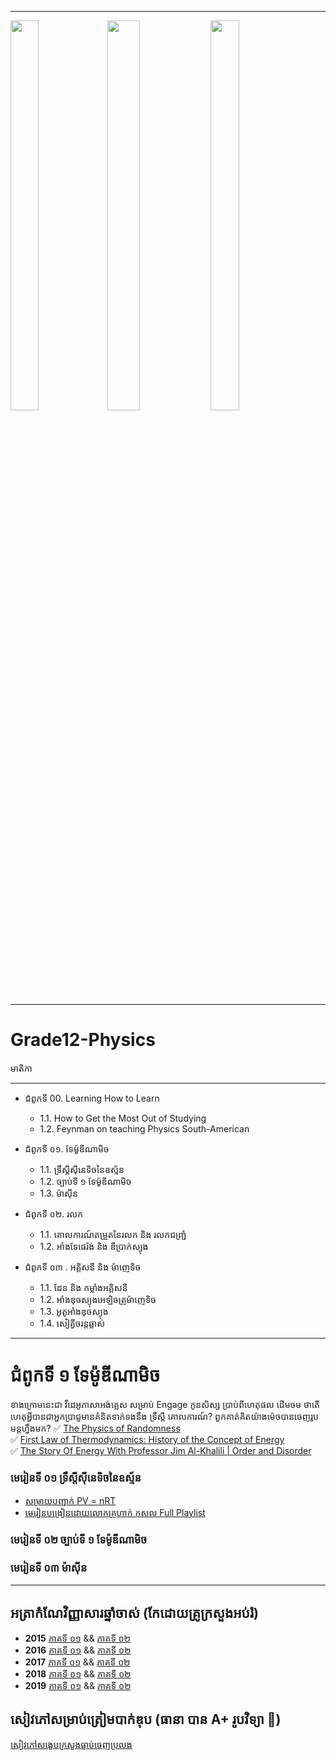 
-----
<div id="myimages">
<img src="https://github.com/Tulamechatronics/Grade12-Physics/blob/main/Naval-Ravikant-Quote-Free-education-is-abundant-all-over-the-Internet.-It%E2%80%99s-the-desire-to-learn-that%E2%80%99s-scarce.jpg" width=30% height=40% />
<img src="https://github.com/Tulamechatronics/Grade12-Physics/blob/main/1_2R4A0--GdGdzjlRZEdOLmw.jpeg" width=32% height=40% />
<img src ="https://github.com/Tulamechatronics/Grade12-Physics/blob/main/japan%20hero.jpg" width=30% height=40%>
</div>


-----

# Grade12-Physics
មាតិកា

-----
* ជំពូកទី 00\. Learning How to Learn
    * 1.1\. How to Get the Most Out of Studying 
    * 1.2\. Feynman on teaching Physics South-American


* ជំពូកទី ០១\. ទែម៉ូឌីណាមិច
    * 1.1\. ទ្រឹស្តីស៊ីនេទិចនៃឧស្ម័ន
    * 1.2\. ច្បាប់ទី ១ ទែម៉ូឌីណាមិច
    * 1.3\. ម៉ាស៊ីន
* ជំពូកទី ០២\. រលក 
    * 1.1\. គោលការណ៍តម្រួតនៃរលក និង រលកជញ្ជ្រំ
    * 1.2\. អាំងទែផេរ៉ង់ និង ឌីប្រាក់ស្យុង
* ជំពូកទី ០៣ \. អគ្គិសនី និង ម៉ាញេទិច 
    * 1.1\. ដែន និង កម្លាំងអគ្គិសនី
    * 1.2\. អាំងឌុចស្យុងអេឡិចត្រូម៉ាញេទិច
    * 1.3\. អូតូអាំងឌុចស្យុង
    * 1.4\. សៀគ្វីចរន្តឆ្លាស់
    
-----



# ជំពូកទី ១ ទែម៉ូឌីណាមិច
ខាងក្រោមនេះជា វីដេអូភាសាអង់គ្លេស សម្រាប់ Engage កូនសិស្ស ប្រាប់ពីហេតុផល ដើមចម ថាតើ ហេតុអ្វីបានជាអ្នកប្រាជ្ញមានគំនិតទាក់ទងនឹង ទ្រឹស្តី គោលការណ៍? ពួកគាត់គិតយ៉ាងម៉េចបានចេញរូបមន្តហ្នឹងមក?
✅ [ The Physics of Randomness](https://www.youtube.com/watch?v=5jBVYvHeG2c) <br>
✅ [  First Law of Thermodynamics: History of the Concept of Energy](https://www.youtube.com/watch?v=a9c7u-FM-Wc&list=PLepnjl2hm9tHRMTdVyJ8t9HB6TZ63hFdU) <br>
✅ [ The Story Of Energy With Professor Jim Al-Khalili | Order and Disorder](https://www.youtube.com/watch?v=aeaQpuYPsy8&t=82s) 

###      មេរៀនទី ០១ ទ្រឹស្តីស៊ីនេទិចនៃឧស្ម័ន
- [សម្រាយបញ្ជាក់ PV = nRT](https://www.youtube.com/watch?v=voFVaeDZrjc&t=2s)
- [មេរៀនបង្រៀនដោយលោកគ្រូហាក់ កុសល Full Playlist](https://www.youtube.com/playlist?list=PLH3117ApWampfSrIezrqrQY7Tz2exIqns)
###       មេរៀនទី ០២ ច្បាប់ទី ១ ទែម៉ូឌីណាមិច
###       មេរៀនទី ០៣ ម៉ាស៊ីន
---


## អត្រាកំណែវិញ្ញាសារឆ្នាំចាស់ (កែដោយគ្រូក្រសួងអប់រំ)
- **2015**  [ភាគទី ០១](https://www.youtube.com/watch?v=9Rmqxvf9jio&list=PLDt349AvcEaJuvSVfA_NkEk6BfX__usyd&index=1) && [ភាគទី ០២](https://www.youtube.com/watch?v=903_yVf0dPk&list=PLDt349AvcEaJuvSVfA_NkEk6BfX__usyd&index=2) 
- **2016**  [ភាគទី ០១](https://www.youtube.com/watch?v=bJyBho4y1fg&list=PLDt349AvcEaJuvSVfA_NkEk6BfX__usyd&index=3) && [ភាគទី ០២](https://www.youtube.com/watch?v=YEIhbjDoMxM&list=PLDt349AvcEaJuvSVfA_NkEk6BfX__usyd&index=4)
- **2017**  [ភាគទី ០១](https://www.youtube.com/watch?v=BICz-zBGdNs) && [ភាគទី ០២](https://www.youtube.com/watch?v=GD5aZV60qm4)
- **2018**  [ភាគទី ០១](https://www.youtube.com/watch?v=SwXULemlvzQ&list=PLDt349AvcEaJuvSVfA_NkEk6BfX__usyd&index=7) && [ភាគទី ០២](https://www.youtube.com/watch?v=HAcV2UpRrqI&list=PLDt349AvcEaJuvSVfA_NkEk6BfX__usyd&index=8)
- **2019**  [ភាគទី ០១](https://www.youtube.com/watch?v=z0sjGGEBdyU&list=PLDt349AvcEaJuvSVfA_NkEk6BfX__usyd&index=9) && [ភាគទី ០២](https://www.youtube.com/watch?v=18M_o-1l3Ok&list=PLDt349AvcEaJuvSVfA_NkEk6BfX__usyd&index=10)

## សៀវភៅសម្រាប់ត្រៀមបាក់ឌុប (ធានា បាន A+ រូបវិទ្យា 💯)
[សៀវភៅសង្ខេបក្រសួងធ្លាប់ចេញប្រលង](https://github.com/Tulamechatronics/Grade12-Physics/blob/main/%E1%9E%9A%E1%9E%BC%E1%9E%94%E1%9E%9C%E1%9E%B7%E1%9E%91%E1%9F%92%E1%9E%99%E1%9E%B6_%E1%9E%91%E1%9E%B8%E1%9F%A1%E1%9F%A2%E1%9E%98%E1%9F%81%E1%9E%9A%E1%9F%80%E1%9E%93_%E1%9E%9F%E1%9E%84%E1%9F%92%E1%9E%81%E1%9F%81%E1%9E%94_%E1%9E%93%E1%9E%B7%E1%9E%84_%E1%9E%9B%E1%9F%86%E1%9E%A0%E1%9E%B6%E1%9E%8F%E1%9F%8B_%E1%9E%82%E1%9F%86%E1%9E%9A%E1%9E%BC_%E1%9E%9F%E1%9E%98%E1%9F%92%E1%9E%9A%E1%9E%B6%E1%9E%94%E1%9F%8B_%E1%9E%87%E1%9E%B6_%E1%9E%87%E1%9F%86%E1%9E%93%E1%9E%BD%E1%9E%99_%E1%9E%9F%E1%9E%B7%E1%9E%9F%E1%9F%92%E1%9E%9F_%E1%9E%90%E1%9F%92%E1%9E%93%E1%9E%B6%E1%9E%80%E1%9F%8B_%E1%9E%91%E1%9E%B8%E1%9F%A1%E1%9F%A2.pdf)
